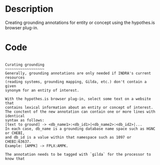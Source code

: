 # Description
Creating grounding annotations for entity or concept using the hypothes.is browser plug-in.

# Code
```

Curating grounding
~~~~~~~~~~~~~~~~~~
Generally, grounding annotations are only needed if INDRA's current resources
(reading systems, grounding mapping, Gilda, etc.) don't contain a given
synonym for an entity of interest.

With the hypothes.is browser plug-in, select some text on a website that
contains lexical information about an entity or concept of interest.
The conctent of the new annotation can contain one or more lines with identical
syntax as follows:
[text to ground] -> <db_name1>:<db_id1>|<db_name2>:<db_id2>|...
In each case, db_name is a grounding database name space such as HGNC or CHEBI,
and db_id is a value within that namespace such as 1097 or CHEBI:63637.
Example: [AMPK] -> FPLX:AMPK.

The annotation needs to be tagged with `gilda` for the processor to know that

```
